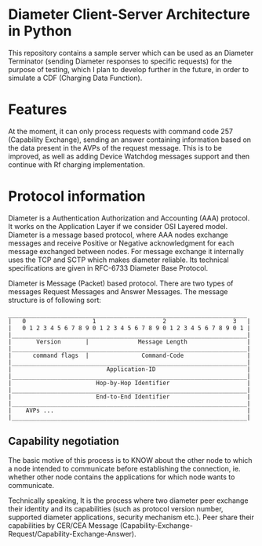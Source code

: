 Diameter Client-Server Architecture in Python
==========

This repository contains a sample server which can be used as an Diameter Terminator (sending Diameter responses to specific requests) for the purpose of testing, which I plan to develop further in the future, in order to simulate a CDF (Charging Data Function).


Features
==========

At the moment, it can only process requests with command code 257 (Capability Exchange), sending an answer containing information based on the data present in the AVPs of the request message. This is to be improved, as well as adding Device Watchdog messages support and then continue with Rf charging implementation.


Protocol information
==========

Diameter is a Authentication Authorization and Accounting (AAA) protocol. It works on the Application Layer if we consider OSI Layered model. Diameter is a message based protocol, where AAA  nodes exchange messages and receive Positive or Negative acknowledgment for each message exchanged between nodes. For  message exchange  it internally uses the TCP and SCTP which makes diameter reliable. Its technical specifications are given in RFC-6733 Diameter Base Protocol.

Diameter is Message (Packet) based protocol. There are two types of messages Request Messages and Answer Messages. The message structure is of following sort:

````````````````````````````````````````````````````````````````````
____________________________________________________________________
|   0                   1                   2                   3   |
|   0 1 2 3 4 5 6 7 8 9 0 1 2 3 4 5 6 7 8 9 0 1 2 3 4 5 6 7 8 9 0 1 |
|___________________________________________________________________|
|       Version       |              Message Length                 |
|___________________________________________________________________|
|      command flags  |               Command-Code                  |
|___________________________________________________________________|
|                           Application-ID                          |
|___________________________________________________________________|
|                        Hop-by-Hop Identifier                      |
|___________________________________________________________________|
|                        End-to-End Identifier                      |
|___________________________________________________________________|
|    AVPs ...													    |
|___________________________________________________________________|

````````````````````````````````````````````````````````````````````


Capability negotiation
----------
The basic motive of this process is to KNOW about the other node to which a node intended to communicate before establishing the connection, ie. whether other node contains the applications for which node wants to communicate. 

Technically speaking, It is the process where two diameter peer exchange their identity and its capabilities (such as protocol version number, supported diameter applications, security mechanism etc.). Peer share their capabilities by CER/CEA Message (Capability-Exchange-Request/Capability-Exchange-Answer).
